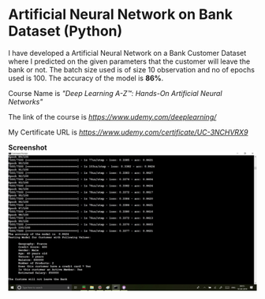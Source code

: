 # Artificial Neural Network on Bank Dataset (Python)

I have developed a Artificial Neural Network on a Bank Customer Dataset where I predicted on the given parameters that the customer will leave the bank or not. The batch size used is of size 10 observation and no of epochs used is 100. The accuracy of the model is **86%**. 

Course Name is *"Deep Learning A-Z™: Hands-On Artificial Neural Networks"*

The link of the course is *https://www.udemy.com/deeplearning/*

My Certificate URL is *https://www.udemy.com/certificate/UC-3NCHVRX9*

**Screenshot**
![alt_text](https://github.com/TDeepanshPandey/Artificial_Neural_Network_Bank_Dataset/blob/master/ANN_output.jpg)


